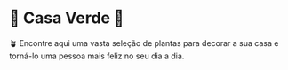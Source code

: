 # 🌱 Casa Verde 🌱

🪴 Encontre aqui uma vasta seleção de plantas para decorar a sua casa e torná-lo uma pessoa mais feliz no seu dia a dia.